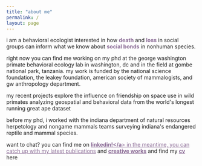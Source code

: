 ```yaml
---
title: "about me"
permalink: /
layout: page
--- 
```


i am a behavioral ecologist interested in how <span style="color: #8A6A95; font-weight: bold;">**death**</span> and <span style="color: #8A6A95; font-weight: bold; ">**loss**</span> in social groups can inform what we know about <span style="color: #8A6A95; font-weight: bold; ">**social bonds**</span> in nonhuman species. 

right now you can find me working on my phd at the george washington primate behavioral ecology lab in washington, dc and in the field at gombe national park, tanzania. my work is funded by the national science foundation, the leakey foundation, american society of mammalogists, and gw anthropology department.

my recent projects explore the influence on friendship on space use in wild primates analyzing geospatial and behavioral data from the world's longest running great ape dataset

before my phd, i worked with the indiana department of natural resources herpetology and nongame mammals teams surveying indiana's endangered reptile and mammal species.  

want to chat? you can find me on <a href="(https://www.linkedin.com/in/abigail-mcclain)" style="color: #8A6A95;">**linkedin!</a**>  in the meantime, you can catch up with my latest <a href="https://armcclain.github.io/publications/" style="color: #8A6A95;">publications</a> and <a href="(https://armcclain.github.io/creative%20works/)" style="color: #8A6A95;">**creative works**</a> and find my <a href="(https://github.com/user-attachments/files/18370120/McClain_Abigail_2pg_CV_JAN_2025.pdf)" style="color: #8A6A95;">**cv**</a>
here

